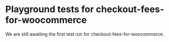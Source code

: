 # Playground tests for checkout-fees-for-woocommerce
We are still awaiting the first test run for checkout-fees-for-woocommerce.
